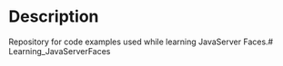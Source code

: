 # Description
Repository for code examples used while learning JavaServer Faces.# Learning_JavaServerFaces
